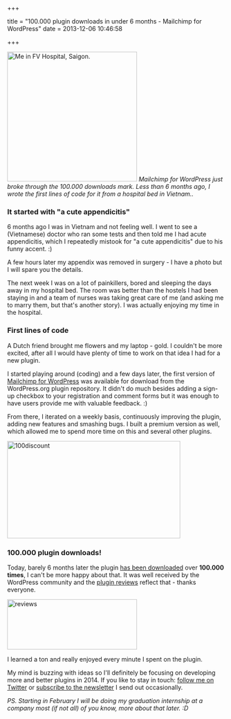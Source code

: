 +++

title = "100.000 plugin downloads in under 6 months - Mailchimp for WordPress"
date = 2013-12-06 10:46:58

+++

<img src="/media/2013/danny-in-hospital-saigon.jpg" alt="Me in FV Hospital, Saigon." width="300" height="300" class="alignright size-medium wp-image-3916" />
<em>Mailchimp for WordPress just broke through the 100.000 downloads mark. Less than 6 months ago, I wrote the first lines of code for it from a hospital bed in Vietnam..</em>

<h3>It started with "a cute appendicitis"</h3>
6 months ago I was in Vietnam and not feeling well. I went to see a (Vietnamese) doctor who ran some tests and then told me I had acute appendicitis, which I repeatedly mistook for "a cute appendicitis" due to his funny accent. :)

A few hours later my appendix was removed in surgery - I have a photo but I will spare you the details.

The next week I was on a lot of painkillers, bored and sleeping the days away in my hospital bed. The room was better than the hostels I had been staying in and a team of nurses was taking great care of me (and asking me to marry them, but that's another story). I was actually enjoying my time in the hospital.

<h3>First lines of code</h3>
A Dutch friend brought me flowers and my laptop - gold. I couldn't be more excited, after all I would have plenty of time to work on that idea I had for a new plugin.

I started playing around (coding) and a few days later, the first version of <a href="https://www.mc4wp.com/">Mailchimp for WordPress</a> was available for download from the WordPress.org plugin repository. It didn't do much besides adding a sign-up checkbox to your registration and comment forms but it was enough to have users provide me with valuable feedback. :)

From there, I iterated on a weekly basis, continuously improving the plugin, adding new features and smashing bugs. I built a premium version as well, which allowed me to spend more time on this and several other plugins.

<a href="https://www.mc4wp.com/"><img src="/media/2013/100k-downloads.png" alt="100discount" width="400" height="225" class="alignright size-full wp-image-3923" /></a>

<h3>100.000 plugin downloads!</h3>
Today, barely 6 months later the plugin <a href="https://wordpress.org/plugins/Mailchimp-for-wp/stats/">has been downloaded</a> over <strong>100.000 times</strong>, I can't be more happy about that. It was well received by the WordPress community and the <a href="https://wordpress.org/support/view/plugin-reviews/Mailchimp-for-wp">plugin reviews</a> reflect that - thanks everyone.

<a href="https://wordpress.org/support/view/plugin-reviews/Mailchimp-for-wp"><img src="/media/2013/75-plugin-reviews.png" alt="reviews" width="300" height="116" class="size-medium wp-image-3917" /></a>

I learned a ton and really enjoyed every minute I spent on the plugin.

My mind is buzzing with ideas so I'll definitely be focusing on developing more and better plugins in 2014. If you like to stay in touch: <a href="https://twitter.com/dannyvankooten">follow me on Twitter</a> or <a href="#mc4wp-form-1">subscribe to the newsletter</a> I send out occasionally.

<em>PS. Starting in February I will be doing my graduation internship at a company most (if not all) of you know, more about that later. :D </em>

